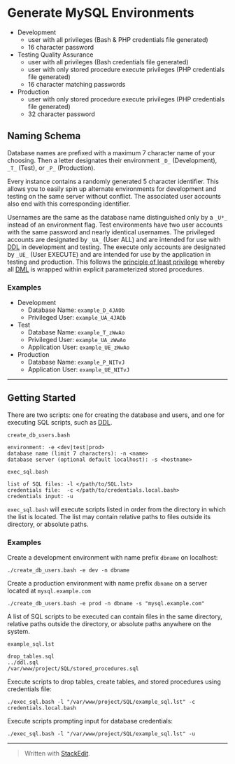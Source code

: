 # Generate MySQL Environments

* Development
    * user with all privileges (Bash & PHP credentials file generated)
    * 16 character password
* Testing Quality Assurance
    * user with all privileges (Bash credentials file generated)
    * user with only stored procedure execute privileges (PHP credentials file generated)
    * 16 character matching passwords
* Production
    * user with only stored procedure execute privileges (PHP credentials file generated)
    * 32 character password

## Naming Schema

Database names are prefixed with a maximum 7 character name of your choosing.
Then a letter designates their environment `_D_` (Development), `_T_` (Test), or `_P_` (Production).

Every instance contains a randomly generated 5 character identifier. This allows you to easily spin up
alternate environments for development and testing on the same server without conflict.
The associated user accounts also end with this corresponding identifier.

Usernames are the same as the database name distinguished only by a `_U*_` instead of an environment flag.
Test environments have two user accounts with the same password and nearly identical usernames.
The privileged accounts are designated by `_UA_` (User ALL)
and are intended for use with [DDL][1] in development and testing.
The execute only accounts are designated by `_UE_` (User EXECUTE)
and are intended for use by the application in testing and production.
This follows the [principle of least privilege][3] whereby
all [DML][2] is wrapped within explicit parameterized stored procedures.

### Examples

* Development
    * Database Name: `example_D_4JAOb`
    * Privileged User: `example_UA_4JAOb`
* Test
    * Database Name: `example_T_zWwAo`
    * Privileged User: `example_UA_zWwAo`
    * Application User: `example_UE_zWwAo`
* Production
    * Database Name: `example_P_NITvJ`
    * Application User: `example_UE_NITvJ`

----------

## Getting Started

There are two scripts:
one for creating the database and users,
and one for executing SQL scripts, such as [DDL][2].

`create_db_users.bash`

    environment: -e <dev|test|prod>
    database name (limit 7 characters): -n <name>
    database server (optional default localhost): -s <hostname>

`exec_sql.bash`

    list of SQL files: -l </path/to/SQL.lst>
    credentials file:  -c </path/to/credentials.local.bash>
    credentials input: -u

`exec_sql.bash` will execute scripts listed in order from the directory in which the list is located.
The list may contain relative paths to files outside its directory, or absolute paths.

### Examples

Create a development environment with name prefix `dbname` on localhost:

    ./create_db_users.bash -e dev -n dbname

Create a production environment with name prefix `dbname` on a server located at `mysql.example.com`

    ./create_db_users.bash -e prod -n dbname -s "mysql.example.com"

A list of SQL scripts to be executed can contain files in the same directory,
relative paths outside the directory, or absolute paths anywhere on the system.

`example_sql.lst`

    drop_tables.sql
    ../ddl.sql
    /var/www/project/SQL/stored_procedures.sql

Execute scripts to drop tables, create tables, and stored procedures using credentials file:

    ./exec_sql.bash -l "/var/www/project/SQL/example_sql.lst" -c credentials.local.bash

Execute scripts prompting input for database credentials:

    ./exec_sql.bash -l "/var/www/project/SQL/example_sql.lst" -u

----------
[1]:https://en.wikipedia.org/wiki/Data_definition_language
[2]:https://en.wikipedia.org/wiki/Data_manipulation_language
[3]:https://en.wikipedia.org/wiki/Principle_of_least_privilege

> Written with [StackEdit](https://stackedit.io/).
